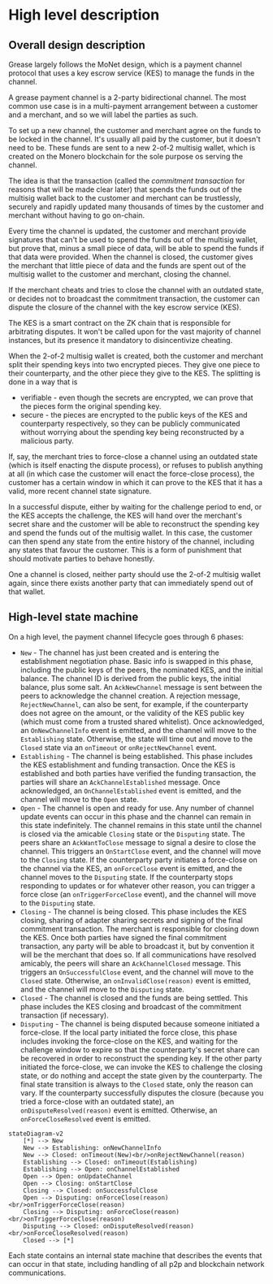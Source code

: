 # High level description

## Overall design description

Grease largely follows the MoNet design, which is a payment channel protocol that uses a key escrow service (KES) to manage the
funds in the channel.

A grease payment channel is a 2-party bidirectional channel. The most common use case is in a multi-payment 
arrangement between a customer and a merchant, and so we will label the parties as such.

To set up a new channel, the customer and merchant agree on the funds to be locked in the channel. It's usually all 
paid by the customer, but it doesn't need to be. These funds are sent to a new 2-of-2 multisig wallet, which is 
created on the Monero blockchain for the sole purpose os serving the channel. 

The idea is that the transaction (called the _commitment transaction_ for reasons that will be made clear later) 
that spends the funds out of the multisig wallet back to the customer and merchant can be trustlessly, securely and 
rapidly updated many thousands of times by the customer and merchant without having to go on-chain.

Every time the channel is updated, the customer and merchant provide signatures that can't be used to 
spend the funds out of the multisig wallet, but prove that, minus a small piece of data, will be able to spend the 
funds if that data were provided. When the channel is closed, the customer gives the merchant that little piece of 
data and the funds are spent out of the multisig wallet to the customer and merchant, closing the channel.

If the merchant cheats and tries to close the channel with an outdated state, or decides not to broadcast the 
commitment transaction, the customer can dispute the closure of the channel with the key escrow service (KES).

The KES is a smart contract on the ZK chain that is responsible for arbitrating disputes. It won't be called upon 
for the vast majority of channel instances, but its presence it mandatory to disincentivize cheating.

When the 2-of-2 multisig wallet is created, both the customer and merchant split their spending keys into two 
encrypted pieces. They give one piece to their counterparty, and the other piece they give to the KES. The 
splitting is done in a way that is
* verifiable - even though the secrets are encrypted, we can prove that the pieces form the original spending key.
* secure - the pieces are encrypted to the public keys of the KES and counterparty respectively, so they can be 
  publicly communicated without worrying about the spending key being reconstructed by a malicious party.

If, say, the merchant tries to force-close a channel using an outdated state (which is itself enacting the dispute 
process), or refuses to publish anything at all (in which case the customer will enact the force-close process), the 
customer has a certain window in which it can prove to the KES that it has a valid, more recent channel state 
signature. 

In a successful dispute, either by waiting for the challenge period to end, or the KES accepts the challenge, the KES 
will hand over the merchant's secret share and the customer will be able to reconstruct the spending key and spend 
the funds out of the multisig wallet. In this case, the customer can then spend any state from the entire history of 
the channel, including any states that favour the customer. This is a form of punishment that should motivate 
parties to behave honestly.

One a channel is closed, neither party should use the 2-of-2 multisig wallet again, since there exists another party 
that can immediately spend out of that wallet.

## High-level state machine

On a high level, the payment channel lifecycle goes through 6 phases:

* `New` - The channel has just been created and is entering the establishment negotiation phase.
  Basic info is swapped in this phase, including the public keys of the peers, the nominated KES, and the initial 
  balance. The channel ID is derived from the public keys, the initial balance, plus some salt. An `AckNewChannel` 
  message is sent between the peers to acknowledge the channel creation. A rejection message, `RejectNewChannel`, 
  can also be sent, for example, if the counterparty does not agree on the amount, or the validity of the KES public 
  key (which must come from a trusted shared whitelist). Once acknowledged, an `OnNewChannelInfo` event is emitted, 
  and the channel will move to the `Establishing` state. Otherwise, the state will time out and move to the 
  `Closed` state via an `onTimeout` or `onRejectNewChannel` event.
* `Establishing` - The channel is being established. This phase includes the KES establishment and funding 
  transaction. Once the KES is established and both parties have verified the funding transaction, the parties will 
  share an `AckChannelEstablished` message. Once acknowledged, an `OnChannelEstablished` event is emitted, and 
  the channel will move to the `Open` state.
* `Open` - The channel is open and ready for use. Any number of channel update events can occur in this phase and 
  the channel can remain in this state indefinitely. The channel remains in this state until the channel is closed 
  via the amicable `Closing` state or the `Disputing` state. The peers share an `AckWantToClose` message to signal 
  a desire to close the channel. This triggers an `OnStartClose` event, and the channel will move to the `Closing` 
  state. 
  If the counterparty party initiates a force-close on the channel via the KES, an `onForceClose` event is emitted, 
  and the channel moves to the `Disputing` state.
  If the counterparty stops responding to updates or for whatever other reason, you can trigger a force close (an 
  `onTriggerForceClose` event), and the channel will move to the `Disputing` state.
* `Closing` - The channel is being closed. This phase includes the KES closing, sharing of adapter sharing secrets and 
  signing of the final commitment transaction. The merchant is responsible for closing down the KES. Once both 
  parties have signed the final commitment transaction, any party will be able to broadcast it, but by convention 
  it will be the merchant that does so. If all communications have resolved amicably, the peers will share an 
  `AckChannelClosed` message. This triggers an `OnSuccessfulClose` event, and the channel will move to the `Closed` 
  state. Otherwise, an `onInvalidClose(reason)` event is emitted, and the channel will move to the `Disputing` state.
* `Closed` - The channel is closed and the funds are being settled. This phase includes the KES closing and 
  broadcast  of the commitment transaction (if necessary).
* `Disputing` - The channel is being disputed because someone initiated a force-close. If the local party initiated 
  the force close, this phase includes invoking the force-close on the KES, and waiting for the challenge window to 
  expire so that the counterparty's secret share can be recovered in order to reconstruct the spending key.
  If the other party initiated the force-close, we can invoke the KES to challenge the closing state, or do 
  nothing and accept the state given by the counterparty.
  The final state transition is always to the `Closed` state, only the reason can vary. 
  If the counterparty successfully disputes the closure (because you tried a force-close with an outdated state), 
  an `onDisputeResolved(reason)` event is emitted. Otherwise, an `onForceCloseResolved` event is emitted.

```mermaid
stateDiagram-v2
    [*] --> New
    New --> Establishing: onNewChannelInfo
    New --> Closed: onTimeout(New)<br/>onRejectNewChannel(reason) 
    Establishing --> Closed: onTimeout(Establishing)
    Establishing --> Open: onChannelEstablished
    Open --> Open: onUpdateChannel
    Open --> Closing: onStartClose
    Closing --> Closed: onSuccessfulClose
    Open --> Disputing: onForceClose(reason)<br/>onTriggerForceClose(reason)
    Closing --> Disputing: onForceClose(reason)<br/>onTriggerForceClose(reason)
    Disputing --> Closed: onDisputeResolved(reason)<br/>onForceCloseResolved(reason)
    Closed --> [*]
```

Each state contains an internal state machine that describes the events that can occur in that state, including 
handling of all p2p and blockchain network communications. 


